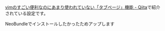 [vimのすごい便利なのにあまり使われていない「タブページ」機能 - Qiita]("http://qiita.com/wadako111/items/755e753677dd72d8036d" "Qiita")で紹介されている設定です。

NeoBundleでインストールしたかったためアップします
